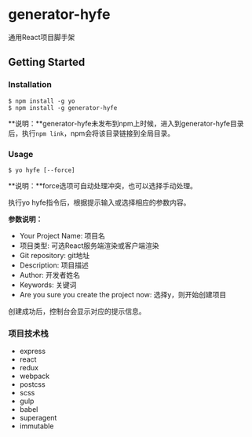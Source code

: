 # generator-hyfe
通用React项目脚手架

## Getting Started
### Installation
```
$ npm install -g yo
$ npm install -g generator-hyfe
```

**说明：**generator-hyfe未发布到npm上时候，进入到generator-hyfe目录后，执行```npm link```，npm会将该目录链接到全局目录。

### Usage
```
$ yo hyfe [--force]
```

**说明：**force选项可自动处理冲突，也可以选择手动处理。

执行yo hyfe指令后，根据提示输入或选择相应的参数内容。

**参数说明：**

- Your Project Name: 项目名
- 项目类型: 可选React服务端渲染或客户端渲染
- Git repository: git地址
- Description: 项目描述
- Author: 开发者姓名
- Keywords: 关键词
- Are you sure you create the project now: 选择y，则开始创建项目

创建成功后，控制台会显示对应的提示信息。

### 项目技术栈
- express
- react
- redux
- webpack
- postcss
- scss
- gulp
- babel
- superagent
- immutable
